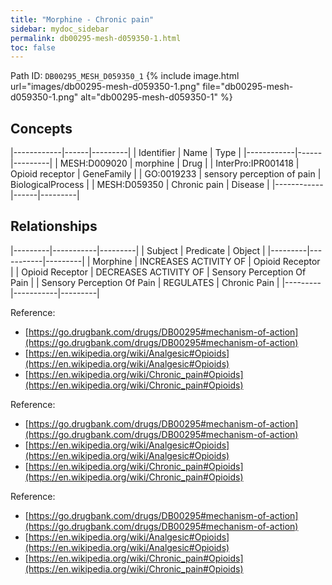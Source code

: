 ```yaml
---
title: "Morphine - Chronic pain"
sidebar: mydoc_sidebar
permalink: db00295-mesh-d059350-1.html
toc: false 
---
```



Path ID: `DB00295_MESH_D059350_1`
{% include image.html url="images/db00295-mesh-d059350-1.png" file="db00295-mesh-d059350-1.png" alt="db00295-mesh-d059350-1" %}

## Concepts

|------------|------|---------|
| Identifier | Name | Type    |
|------------|------|---------|
| MESH:D009020 | morphine | Drug |
| InterPro:IPR001418 | Opioid receptor | GeneFamily |
| GO:0019233 | sensory perception of pain | BiologicalProcess |
| MESH:D059350 | Chronic pain | Disease |
|------------|------|---------|

## Relationships

|---------|-----------|---------|
| Subject | Predicate | Object  |
|---------|-----------|---------|
| Morphine | INCREASES ACTIVITY OF | Opioid Receptor |
| Opioid Receptor | DECREASES ACTIVITY OF | Sensory Perception Of Pain |
| Sensory Perception Of Pain | REGULATES | Chronic Pain |
|---------|-----------|---------|

Reference: 
  - [https://go.drugbank.com/drugs/DB00295#mechanism-of-action](https://go.drugbank.com/drugs/DB00295#mechanism-of-action)
  - [https://en.wikipedia.org/wiki/Analgesic#Opioids](https://en.wikipedia.org/wiki/Analgesic#Opioids)
  - [https://en.wikipedia.org/wiki/Chronic_pain#Opioids](https://en.wikipedia.org/wiki/Chronic_pain#Opioids)

Reference: 
  - [https://go.drugbank.com/drugs/DB00295#mechanism-of-action](https://go.drugbank.com/drugs/DB00295#mechanism-of-action)
  - [https://en.wikipedia.org/wiki/Analgesic#Opioids](https://en.wikipedia.org/wiki/Analgesic#Opioids)
  - [https://en.wikipedia.org/wiki/Chronic_pain#Opioids](https://en.wikipedia.org/wiki/Chronic_pain#Opioids)

Reference: 
  - [https://go.drugbank.com/drugs/DB00295#mechanism-of-action](https://go.drugbank.com/drugs/DB00295#mechanism-of-action)
  - [https://en.wikipedia.org/wiki/Analgesic#Opioids](https://en.wikipedia.org/wiki/Analgesic#Opioids)
  - [https://en.wikipedia.org/wiki/Chronic_pain#Opioids](https://en.wikipedia.org/wiki/Chronic_pain#Opioids)
